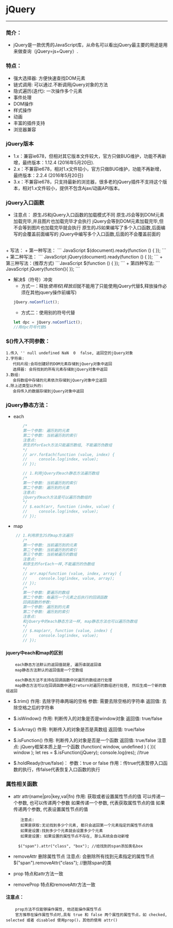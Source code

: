 # jQuery
-----
### 简介：
+ jQuery是一款优秀的JavaScript库，从命名可以看出jQuery最主要的用途是用来做查询（jQuery=js+Query）.

### 特点：
+ 强大选择器: 方便快速查找DOM元素
+ 链式调用: 可以通过.不断调用jQuery对象的方法
+ 隐式遍历(迭代): 一次操作多个元素
+ 事件处理
+ DOM操作
+ 样式操作
+ 动画
+ 丰富的插件支持
+ 浏览器兼容

### jQuery版本
+ 1.x：兼容ie678，但相对其它版本文件较大，官方只做BUG维护，功能不再新增，最终版本：1.12.4 (2016年5月20日).
+ 2.x：不兼容ie678，相对1.x文件较小，官方只做BUG维护，功能不再新增，最终版本：2.2.4 (2016年5月20日)
+ 3.x：不兼容ie678，只支持最新的浏览器，很多老的jQuery插件不支持这个版本，相对1.x文件较小，提供不包含Ajax/动画API版本。

### jQuery入口函数
+ 注意点：
        原生JS和jQuery入口函数的加载模式不同
        原生JS会等到DOM元素加载完毕,并且图片也加载完毕才会执行
        jQuery会等到DOM元素加载完毕,但不会等到图片也加载完毕就会执行
		原生的JS如果编写了多个入口函数,后面编写的会覆盖前面编写的
		jQuery中编写多个入口函数,后面的不会覆盖前面的
<br>
+ 写法：
	+ 第一种写法：
		``` JavaScript
		$(document).ready(function () {
        });
		```
	+ 第二种写法：
		``` JavaScript
		jQuery(document).ready(function () {
        });
		```
	+ 第三种写法：(推荐方式)
		```JavaScript
		 $(function () {
        });
		```
	+ 第四种写法:
		``` JavaScript
		jQuery(function(){
		});
		```
<br>

+ 解决$（符号）冲突
	+ 方式一：释放$使用权(释放后$就不能用了只能使用jQuery代替$,释放操作必须在其他jquery操作前编写)
	```javaScript
	jQuery.noConflict();
	``` 
	+ 方式二：使用别的符号代替
	```javaScript
	let dpc = jQuery.noConflict();
	//用dpc符号代替$
	```
 
### $()传入不同参数：
	1.传入 '' null undefined NaN  0  false, 返回空的jQuery对象
    2.字符串:
       代码片段:会将创建好的DOM元素存储到jQuery对象中返回
       选择器: 会将找到的所有元素存储到jQuery对象中返回
    3.数组:
       会将数组中存储的元素依次存储到jQuery对象中立返回
    4.除上述类型以外的:
       会将传入的数据存储到jQuery对象中返回
### jQuery静态方法：
+ each
	```JavaScript
		/*
        第一个参数: 遍历到的元素
        第二个参数: 当前遍历到的索引
        注意点:
        原生的forEach方法只能遍历数组, 不能遍历伪数组
        */
        // arr.forEach(function (value, index) {
        //     console.log(index, value);
        // });

        // 1.利用jQuery的each静态方法遍历数组
        /*
        第一个参数: 当前遍历到的索引
        第二个参数: 遍历到的元素
        注意点:
        jQuery的each方法是可以遍历伪数组的
        */
        // $.each(arr, function (index, value) {
        //     console.log(index, value);
        // });
	```

+ map
	```javaScript
	 // 1.利用原生JS的map方法遍历
        /*
        第一个参数: 当前遍历到的元素
        第二个参数: 当前遍历到的索引
        第三个参数: 当前被遍历的数组
        注意点:
        和原生的forEach一样,不能遍历的伪数组
        */
        // arr.map(function (value, index, array) {
        //     console.log(index, value, array);
        // });
        /*
        第一个参数: 要遍历的数组
        第二个参数: 每遍历一个元素之后执行的回调函数
        回调函数的参数:
        第一个参数: 遍历到的元素
        第二个参数: 遍历到的索引
        注意点:
        和jQuery中的each静态方法一样, map静态方法也可以遍历伪数组
        */
        // $.map(arr, function (value, index) {
        //     console.log(index, value);
        // });
	```

#### jquery中each和map的区别
        each静态方法默认的返回值就是, 遍历谁就返回谁
        map静态方法默认的返回值是一个空数组

        each静态方法不支持在回调函数中对遍历的数组进行处理
        map静态方法可以在回调函数中通过return对遍历的数组进行处理, 然后生成一个新的数组返回

+ $.trim() 
		作用: 去除字符串两端的空格
        参数: 需要去除空格的字符串
        返回值: 去除空格之后的字符串

+ $.isWindow()
		作用: 判断传入的对象是否是window对象
        返回值: true/false

+ $.isArray()
		作用: 判断传入的对象是否是真数组
        返回值: true/false

+ $.isFunction()
		作用: 判断传入的对象是否是一个函数
        返回值: true/false
		 注意点:
        jQuery框架本质上是一个函数
        (function( window, undefined ) {
         })( window );
        let res = $.isFunction(jQuery);
        console.log(res); //true

+ $.holdReady(true/false)：
		参数：true or false
		作用：传true代表暂停入口函数的执行，传false代表恢复入口函数的执行
		

### 属性相关函数
+ attr
		attr(name|pro|key,val|fn)
        作用: 获取或者设置属性节点的值
         可以传递一个参数, 也可以传递两个参数
         如果传递一个参数, 代表获取属性节点的值
         如果传递两个参数, 代表设置属性节点的值

         注意点:
         如果是获取:无论找到多少个元素, 都只会返回第一个元素指定的属性节点的值
         如果是设置:找到多少个元素就会设置多少个元素
         如果是设置: 如果设置的属性节点不存在, 那么系统会自动新增

		$("span").attr("class", "box"); //给找到的span添加类名box	

+ removeAttr
		删除属性节点
        注意点:
        会删除所有找到元素指定的属性节点
		$("span").removeAttr("class"); //删除span的类

+ prop
		特点和attr方法一致

+ removeProp
		特点和removeAttr方法一致

#### 注意点：
		prop方法不仅能够操作属性, 他还能操作属性节点
        官方推荐在操作属性节点时,具有 true 和 false 两个属性的属性节点，如 checked, selected 或者 disabled 使用prop()，其他的使用 attr()